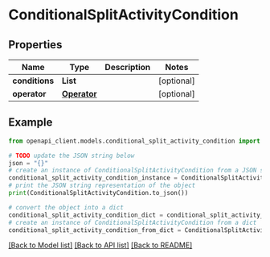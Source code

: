 # ConditionalSplitActivityCondition


## Properties

Name | Type | Description | Notes
------------ | ------------- | ------------- | -------------
**conditions** | **List** |  | [optional] 
**operator** | [**Operator**](Operator.md) |  | [optional] 

## Example

```python
from openapi_client.models.conditional_split_activity_condition import ConditionalSplitActivityCondition

# TODO update the JSON string below
json = "{}"
# create an instance of ConditionalSplitActivityCondition from a JSON string
conditional_split_activity_condition_instance = ConditionalSplitActivityCondition.from_json(json)
# print the JSON string representation of the object
print(ConditionalSplitActivityCondition.to_json())

# convert the object into a dict
conditional_split_activity_condition_dict = conditional_split_activity_condition_instance.to_dict()
# create an instance of ConditionalSplitActivityCondition from a dict
conditional_split_activity_condition_from_dict = ConditionalSplitActivityCondition.from_dict(conditional_split_activity_condition_dict)
```
[[Back to Model list]](../README.md#documentation-for-models) [[Back to API list]](../README.md#documentation-for-api-endpoints) [[Back to README]](../README.md)


